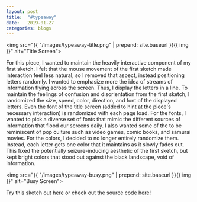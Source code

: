 ```yaml
---
layout: post
title:  "#typeaway"
date:   2019-01-27
categories: blogs
---
```


<img src="{{ "/images/typeaway-title.png" | prepend: site.baseurl }}{{ img }}" alt="Title Screen">

For this piece, I wanted to maintain the heavily interactive component of my first sketch. I felt that the mouse movement of the first sketch made interaction feel less natural, so I removed that aspect, instead positioning letters randomly. I wanted to emphasize more the idea of streams of information flying across the screen. Thus, I display the letters in a line. To maintain the feelings of confusion and disorientation from the first sketch, I randomized the size, speed, color, direction, and font of the displayed letters. Even the font of the title screen (added to hint at the piece's necessary interaction) is randomized with each page load. For the fonts, I wanted to pick a diverse set of fonts that mimic the different sources of information that flood our screens daily. I also wanted some of the to be reminiscent of pop culture such as video games, comic books, and samurai movies. For the colors, I decided to no longer entirely randomize them. Instead, each letter gets one color that it maintains as it slowly fades out. This fixed the potentially seizure-inducing aesthetic of the first sketch, but kept bright colors that stood out against the black landscape, void of information.

<img src="{{ "/images/typeaway-busy.png" | prepend: site.baseurl }}{{ img }}" alt="Busy Screen">

Try this sketch out [here](https://stonemathers.github.io/iss294-helloworld2/) or check out the source code [here](https://github.com/stonemathers/iss294-helloworld2)!